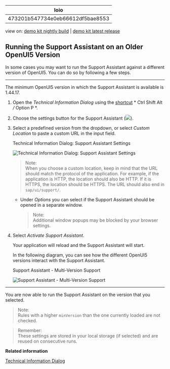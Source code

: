 <!-- loio473201b547734e0eb66612df5bae8553 -->

| loio |
| -----|
| 473201b547734e0eb66612df5bae8553 |

<div id="loio">

view on: [demo kit nightly build](https://openui5nightly.hana.ondemand.com/#/topic/473201b547734e0eb66612df5bae8553) | [demo kit latest release](https://openui5.hana.ondemand.com/#/topic/473201b547734e0eb66612df5bae8553)</div>

## Running the Support Assistant on an Older OpenUI5 Version

In some cases you may want to run the Support Assistant against a different version of OpenUI5. You can do so by following a few steps.

***

The minimum OpenUI5 version in which the Support Assistant is available is 1.44.17.

1.  Open the *Technical Information Dialog* using the [shortcut](Keyboard_Shortcuts_for_OpenUI5_Tools_154844c.md) * Ctrl Shift Alt */* Option P *.

2.  Choose the settings button for the Support Assistant \(![](loio4c9d605dc8cf4457b478b618d6824b0f_HiRes.png)\).

3.  Select a predefined version from the dropdown, or select *Custom Location* to paste a custom URL in the input field.

       
      
    Technical Information Dialog: Support Assistant Settings<a name="loio473201b547734e0eb66612df5bae8553__fig_ixn_yl1_k1b"/>

     ![](loio76e6ee08329741b895ec64627d96702e_HiRes.png "Technical Information Dialog: Support Assistant Settings") 

    > Note:  
    > When you choose a custom location, keep in mind that the URL should match the protocol of the application. For example, if the application is HTTP, the location should also be HTTP. If it is HTTPS, the location should be HTTPS. The URL should also end in `sap/ui/support/`.

    -   Under *Options* you can select if the Support Assistant should be opened in a separate window.

        > Note:  
        > Additional window popups may be blocked by your browser settings.

4.  Select *Activate Support Assistant*.

    Your application will reload and the Support Assistant will start.

    In the following diagram, you can see how the different OpenUI5 versions interact with the Support Assistant.  
      
    Support Assistant - Multi-Version Support<a name="loio473201b547734e0eb66612df5bae8553__fig_r2j_2wz_n1b"/>

     ![](loiof976dcdee0de41fd957fc8c672356d17_LowRes.png "Support Assistant - Multi-Version Support") 


***

You are now able to run the Support Assistant on the version that you selected.

> Note:  
> Rules with a higher `minVersion` than the one currently loaded are not checked.

> Remember:  
> These settings are stored in your local storage \(if selected\) and are reused on consecutive runs.

**Related information**  


[Technical Information Dialog](Technical_Information_Dialog_616a3ef.md#loio616a3ef07f554e20a3adf749c11f64e9)

